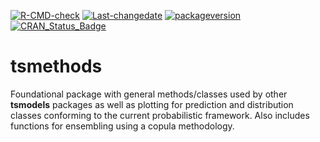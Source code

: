 
[![R-CMD-check](https://github.com/tsmodels/tsmethods/workflows/R-CMD-check/badge.svg)](https://github.com/tsmodels/tsmethods/actions)
[![Last-changedate](https://img.shields.io/badge/last%20change-2024--04--27-yellowgreen.svg)](/commits/master)
[![packageversion](https://img.shields.io/badge/Package%20version-1.0.2-orange.svg?style=flat-square)](commits/master)
[![CRAN_Status_Badge](https://www.r-pkg.org/badges/version/tsmethods)](https://cran.r-project.org/package=tsmethods)

# tsmethods

Foundational package with general methods/classes used by other
**tsmodels** packages as well as plotting for prediction and
distribution classes conforming to the current probabilistic framework.
Also includes functions for ensembling using a copula methodology.
